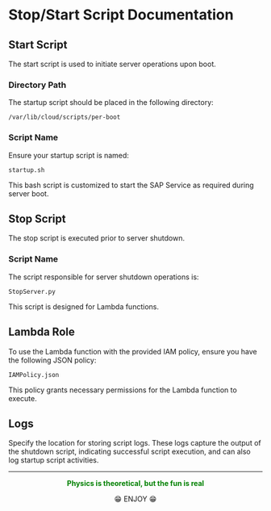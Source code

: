 # Stop/Start Script Documentation

## Start Script

The start script is used to initiate server operations upon boot.

### Directory Path

The startup script should be placed in the following directory:

    /var/lib/cloud/scripts/per-boot

### Script Name

Ensure your startup script is named:

    startup.sh

This bash script is customized to start the SAP Service as required during server boot.

## Stop Script

The stop script is executed prior to server shutdown.

### Script Name

The script responsible for server shutdown operations is:

    StopServer.py

This script is designed for Lambda functions.

## Lambda Role

To use the Lambda function with the provided IAM policy, ensure you have the following JSON policy:

    IAMPolicy.json

This policy grants necessary permissions for the Lambda function to execute.

## Logs

Specify the location for storing script logs. These logs capture the output of the shutdown script, indicating successful script execution, and can also log startup script activities.

---

<p align="center">
    <strong style="color:green">Physics is theoretical, but the fun is real</strong>
</p>

<p align="center">
    😁 ENJOY 😁
</p>
